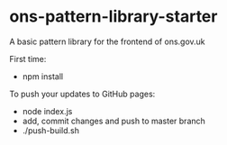 # ons-pattern-library-starter
A basic pattern library for the frontend of ons.gov.uk

First time:
- npm install

To push your updates to GitHub pages:
- node index.js
- add, commit changes and push to master branch
- ./push-build.sh
